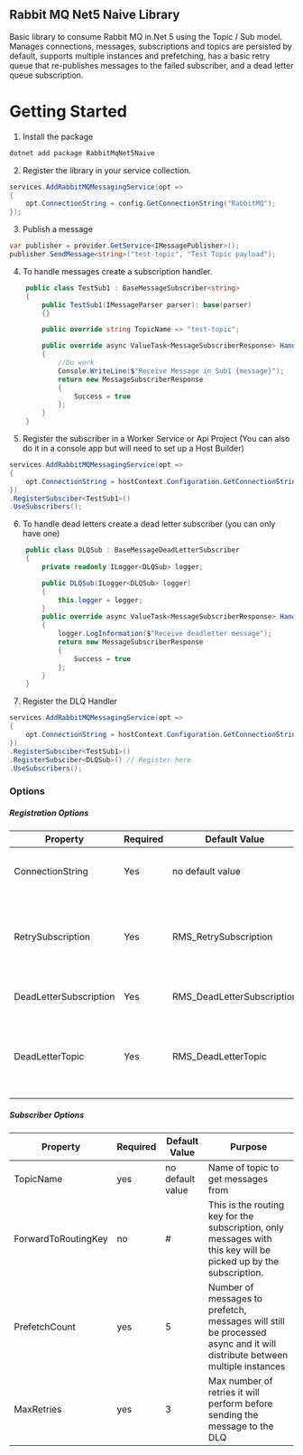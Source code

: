 ﻿## Rabbit MQ Net5 Naive Library

Basic library to consume Rabbit MQ in.Net 5 using the Topic / Sub model.  
Manages connections, messages, subscriptions and topics are persisted by default, supports multiple instances and prefetching, 
has a basic retry queue that re-publishes messages to the failed subscriber,
and a dead letter queue subscription.

# Getting Started
1. Install the package
```csharp
dotnet add package RabbitMqNet5Naive
```

2. Register the library in your service collection.
```csharp
services.AddRabbitMQMessagingService(opt =>
{
    opt.ConnectionString = config.GetConnectionString("RabbitMQ");
});
```

3. Publish a message
```csharp
var publisher = provider.GetService<IMessagePublisher>();
publisher.SendMessage<string>("test-topic", "Test Topic payload");
```

4. To handle messages create a subscription handler.
```csharp
    public class TestSub1 : BaseMessageSubscriber<string>
    {
        public TestSub1(IMessageParser parser): base(parser)
        {}

        public override string TopicName => "test-topic";

        public override async ValueTask<MessageSubscriberResponse> HandleAsync(string message)
        {
            //Do work
            Console.WriteLine($"Receive Message in Sub1 {message}");
            return new MessageSubscriberResponse
            {
                Success = true
            };
        }
    }
```

5. Register the subscriber in a Worker Service or Api Project (You can also do it in a console app but will need to set up a Host Builder)
```csharp
services.AddRabbitMQMessagingService(opt =>
{
    opt.ConnectionString = hostContext.Configuration.GetConnectionString("RabbitMQ");
})
.RegisterSubsciber<TestSub1>()
.UseSubscribers();
```

6. To handle dead letters create a dead letter subscriber (you can only have one)
```csharp
    public class DLQSub : BaseMessageDeadLetterSubscriber
    {
        private readonly ILogger<DLQSub> logger;

        public DLQSub(ILogger<DLQSub> logger)
        {
            this.logger = logger;
        }
        public override async ValueTask<MessageSubscriberResponse> HandleAsync(ReadOnlyMemory<byte> messsage, IBasicProperties properties)
        {
            logger.LogInformation($"Receive deadletter message");
            return new MessageSubscriberResponse
            {
                Success = true
            };
        }
    }
```
7. Register the DLQ Handler
```csharp
services.AddRabbitMQMessagingService(opt =>
{
    opt.ConnectionString = hostContext.Configuration.GetConnectionString("RabbitMQ");
})
.RegisterSubsciber<TestSub1>()
.RegisterSubsciber<DLQSub>() // Register here
.UseSubscribers();
```

### Options
##### Registration Options

| Property | Required | Default Value    | Purpose
| --- | --- | --- | --- |
|ConnectionString| Yes      | no default value | The rabbitmq connection string
|RetrySubscription| Yes     | RMS_RetrySubscription | Name of the retry subscription that is created in the background
|DeadLetterSubscription| Yes | RMS_DeadLetterSubscription| Name of the deadletter subscription
|DeadLetterTopic| Yes | RMS_DeadLetterTopic | Name of the dead letter topic that will recieve retry and dlq messages

##### Subscriber Options


| Property       | Required | Default Value    | Purpose
| --- | --- | --- | --- |
| TopicName      | yes      | no default value | Name of topic to get messages from
| ForwardToRoutingKey | no | # | This is the routing key for the subscription, only messages with this key will be picked up by the subscription.
| PrefetchCount | yes | 5 | Number of messages to prefetch, messages will still be processed async and it will distribute between multiple instances
| MaxRetries | yes | 3 | Max number of retries it will perform before sending the message to the DLQ

